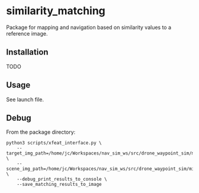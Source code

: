 # similarity_matching

Package for mapping and navigation based on similarity values to a reference image.

## Installation

TODO

## Usage

See launch file.


## Debug

From the package directory:
```python3
python3 scripts/xfeat_interface.py \
    --target_img_path=/home/jc/Workspaces/nav_sim_ws/src/drone_waypoint_sim/missions/mission_2024_06_21_10_06_41/waypoint_2024_06_21_10_08_04/target_image.jpg \
    --scene_img_path=/home/jc/Workspaces/nav_sim_ws/src/drone_waypoint_sim/missions/mission_2024_06_21_10_06_41/waypoint_2024_06_21_10_08_04/target_image.jpg \
    --debug_print_results_to_console \
    --save_matching_results_to_image
```